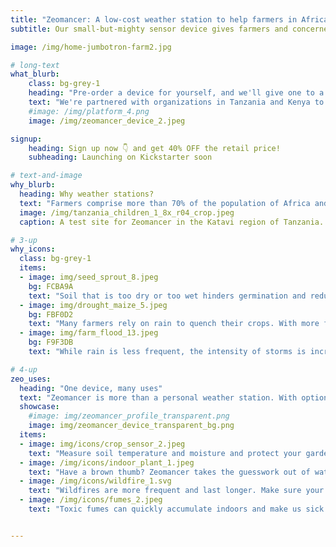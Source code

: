```yaml
---
title: "Zeomancer: A low-cost weather station to help farmers in Africa (and you) adapt to climate change"
subtitle: Our small-but-mighty sensor device gives farmers and concerned citizens alike access to critical data to survive and thrive in a changing climate. Help us bring climate justice to those most vulnerable to climate change.

image: /img/home-jumbotron-farm2.jpg

# long-text
what_blurb:
    class: bg-grey-1
    heading: "Pre-order a device for yourself, and we'll give one to a farmer in Africa 🙌"
    text: "We're partnered with organizations in Tanzania and Kenya to distribute at least 1200 devices to farmers in those countries. Help us reach all of these farmers by supporting our crowdfunding campaign. Your purchase of a device covers the cost of another device for a farmer there."
    #image: /img/platform_4.png
    image: /img/zeomancer_device_2.jpeg

signup:
    heading: Sign up now 👇 and get 40% OFF the retail price!
    subheading: Launching on Kickstarter soon

# text-and-image
why_blurb:
  heading: Why weather stations?
  text: "Farmers comprise more than 70% of the population of Africa and subsist on the food they grow. These farmers have no access to weather forecasts and are at the mercy of the heavens. That results in crop losses of 30% or more per year. Access to reliable, hyperlocal weather forecasts does more than help farmers adapt to climate change. They also increase food security and help alleviate poverty."
  image: /img/tanzania_children_1_8x_r04_crop.jpeg
  caption: A test site for Zeomancer in the Katavi region of Tanzania. Most farmers do not have machinery or irrigation, not to mention weather forecasts. Photo courtesy Abdala Liingilie.

# 3-up
why_icons:
  class: bg-grey-1
  items:
  - image: img/seed_sprout_8.jpeg
    bg: FCBA9A
    text: "Soil that is too dry or too wet hinders germination and reduces yields. With weather forecasts, farmers can sow seeds at the right time to maximize yields."
  - image: img/drought_maize_5.jpeg
    bg: FBF0D2
    text: "Many farmers rely on rain to quench their crops. With more frequent and longer dry spells, farmers need to know how long they need to wait for rain."
  - image: img/farm_flood_13.jpeg
    bg: F9F3DB
    text: "While rain is less frequent, the intensity of storms is increasing. Farmers need to protect against floods and other water events."

# 4-up
zeo_uses:
  heading: "One device, many uses"
  text: "Zeomancer is more than a personal weather station. With optional sensors, it can monitor soil conditions in your garden, monitor your indoor or outdoor air quality, and more!"
  showcase:
    #image: img/zeomancer_profile_transparent.png
    image: img/zeomancer_device_transparent_bg.png
  items:
  - image: img/icons/crop_sensor_2.jpeg
    text: "Measure soil temperature and moisture and protect your garden from drought and rot."
  - image: /img/icons/indoor_plant_1.jpeg
    text: "Have a brown thumb? Zeomancer takes the guesswork out of watering so your plants stay healthy and vibrant."
  - image: /img/icons/wildfire_1.svg
    text: "Wildfires are more frequent and last longer. Make sure your indoor environment stays smoke free."
  - image: /img/icons/fumes_2.jpeg
    text: "Toxic fumes can quickly accumulate indoors and make us sick. Zeomancer can monitor your air quality and help you improve your indoor air quality."


---
```


